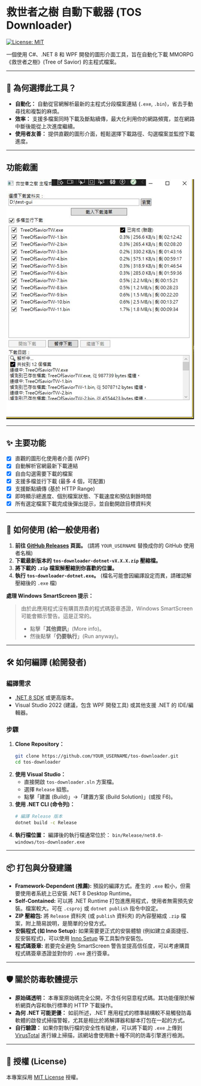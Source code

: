 # 救世者之樹 自動下載器 (TOS Downloader)

[![License: MIT](https://img.shields.io/badge/License-MIT-yellow.svg)](https://opensource.org/licenses/MIT)
<!-- 你可以未來加入其他徽章，例如 Build Status -->

一個使用 C#、.NET 8 和 WPF 開發的圖形介面工具，旨在自動化下載 MMORPG《救世者之樹》(Tree of Savior) 的主程式檔案。

---

## 🤔 為何選擇此工具？

*   **自動化：** 自動從官網解析最新的主程式分段檔案連結 (`.exe`, `.bin`)，省去手動尋找和複製的麻煩。
*   **效率：** 支援多檔案同時下載及斷點續傳，最大化利用你的網路頻寬，並在網路中斷後能從上次進度繼續。
*   **使用者友善：** 提供直觀的圖形介面，輕鬆選擇下載路徑、勾選檔案並監控下載進度。

---


## 功能截圖

![功能截圖](./images/app-cap.JPG)

---

## ✨ 主要功能

*   [x] 直觀的圖形化使用者介面 (WPF)
*   [x] 自動解析官網最新下載連結
*   [x] 自由勾選需要下載的檔案
*   [x] 支援多檔並行下載 (最多 4 個，可配置)
*   [x] 支援斷點續傳 (基於 HTTP Range)
*   [x] 即時顯示總進度、個別檔案狀態、下載速度和預估剩餘時間
*   [x] 所有選定檔案下載完成後彈出提示，並自動開啟目標資料夾

---

## 🚀 如何使用 (給一般使用者)

1.  **前往 [GitHub Releases](https://github.com/JYO238/tos-downloader-dotnet/releases) 頁面。** (請將 `YOUR_USERNAME` 替換成你的 GitHub 使用者名稱)
2.  **下載最新版本的 `tos-downloader-dotnet-vX.X.X.zip` 壓縮檔。**
3.  **將下載的 `.zip` 檔案解壓縮到你喜歡的位置。**
4.  **執行 `tos-downloader-dotnet.exe`。** (檔名可能會因編譯設定而異，請確認解壓縮後的 `.exe` 檔)

**處理 Windows SmartScreen 提示：**

> 由於此應用程式沒有購買昂貴的程式碼簽章憑證，Windows SmartScreen 可能會顯示警告。這是正常的。
>
> *   點擊「**其他資訊**」(More info)。
> *   然後點擊「**仍要執行**」(Run anyway)。

---

## 🛠️ 如何編譯 (給開發者)

### 編譯需求

*   [.NET 8 SDK](https://dotnet.microsoft.com/download/dotnet/8.0) 或更高版本。
*   Visual Studio 2022 (建議，包含 WPF 開發工具) 或其他支援 .NET 的 IDE/編輯器。

### 步驟

1.  **Clone Repository：**
    ```bash
    git clone https://github.com/YOUR_USERNAME/tos-downloader.git
    cd tos-downloader
    ```
2.  **使用 Visual Studio：**
    *   直接開啟 `tos-downloader.sln` 方案檔。
    *   選擇 `Release` 組態。
    *   點擊「建置 (Build)」->「建置方案 (Build Solution)」(或按 F6)。
3.  **使用 .NET CLI (命令列)：**
    ```bash
    # 編譯 Release 版本
    dotnet build -c Release
    ```
4.  **執行檔位置：**
    編譯後的執行檔通常位於： `bin/Release/net8.0-windows/tos-downloader.exe`

---

## 📦 打包與分發建議

*   **Framework-Dependent (推薦):** 預設的編譯方式。產生的 `.exe` 較小，但需要使用者系統上已安裝 .NET 8 Desktop Runtime。
*   **Self-Contained:** 可以將 .NET Runtime 打包進應用程式，使用者無需預先安裝。檔案較大。可在 `.csproj` 或 `dotnet publish` 指令中設定。
*   **ZIP 壓縮包:** 將 `Release` 資料夾 (或 `publish` 資料夾) 的內容壓縮成 `.zip` 檔案，附上簡易說明，是簡單的分發方式。
*   **安裝程式 (如 Inno Setup):** 如果需要更正式的安裝體驗 (例如建立桌面捷徑、反安裝程式)，可以使用 [Inno Setup](https://jrsoftware.org/isinfo.php) 等工具製作安裝包。
*   **程式碼簽章:** 若要完全避免 SmartScreen 警告並提高信任度，可以考慮購買程式碼簽章憑證並對你的 `.exe` 進行簽章。

---

## 🛡️ 關於防毒軟體提示

*   **原始碼透明：** 本專案原始碼完全公開，不含任何惡意程式碼。其功能僅限於解析網頁內容和執行標準的 HTTP 下載操作。
*   **為何 .NET 可能更優：** 如前所述，.NET 應用程式的標準結構較不易觸發防毒軟體的啟發式掃描警報，尤其是相比於將解譯器和腳本打包在一起的方式。
*   **自行驗證：** 如果你對執行檔的安全性有疑慮，可以將下載的 `.exe` 上傳到 [VirusTotal](https://www.virustotal.com/) 進行線上掃描，該網站會使用數十種不同的防毒引擎進行檢測。

---

## 📄 授權 (License)

本專案採用 [MIT License](LICENSE) 授權。